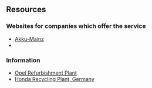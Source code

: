 ## Resources


### Websites for companies which offer the service
* [Akku-Mainz](https://akku-mainz.de/)
* 

### Information
* [Opel Refurbishment Plant](https://vision-mobility.de/news/opel-eroeffnet-battery-refurbishment-center-in-ruesselsheim-82242.html)
* [Honda Recycling Plant, Germany](https://www.fortum.com/media/2022/09/fortum-start-battery-recycling-operations-germany-serving-european-ev-automotive-industrys-rising-demand-battery-raw-materials)